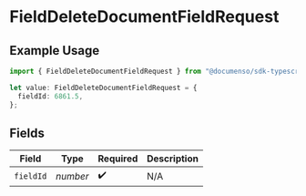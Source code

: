 # FieldDeleteDocumentFieldRequest

## Example Usage

```typescript
import { FieldDeleteDocumentFieldRequest } from "@documenso/sdk-typescript/models/operations";

let value: FieldDeleteDocumentFieldRequest = {
  fieldId: 6861.5,
};
```

## Fields

| Field              | Type               | Required           | Description        |
| ------------------ | ------------------ | ------------------ | ------------------ |
| `fieldId`          | *number*           | :heavy_check_mark: | N/A                |